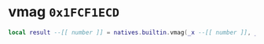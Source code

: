 # vmag `0x1FCF1ECD`

```lua
local result --[[ number ]] = natives.builtin.vmag(_x --[[ number ]], _y --[[ number ]], _z --[[ number ]])
```